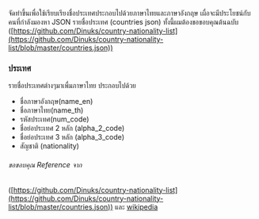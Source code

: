 จัดทำขึ้นเพื่อใช้เรียบเรียงชื่อประเทศประกอบไปด้วยภาษาไทยและภาษาอังกฤษ เผื่อจะมีประโยชน์กับคนที่กำลังมองหา JSON รายชื่อประเทศ (countries json) ทั้งนี้ผมต้องขอขอบคุณ​ต้นฉบับ ([https://github.com/Dinuks/country-nationality-list](https://github.com/Dinuks/country-nationality-list/blob/master/countries.json))

### ประเทศ
รายชื่อประเทศต่างๆมาเพื่มภาษาไทย ประกอบไปด้วย 
- ชื่อภาษาอังกฤษ(name_en)
- ชื่อภาษาไทย(name_th)
- รหัสประเทศ(num_code)
- ชื่อย่อประเทศ 2 หลัก (alpha_2_code)
- ชื่อย่อประเทศ 3 หลัก (alpha_3_code)
- สัญชาติ (nationality)

###### ขอขอบคุณ Reference จาก
([https://github.com/Dinuks/country-nationality-list](https://github.com/Dinuks/country-nationality-list/blob/master/countries.json))
และ [wikipedia](https://en.wikipedia.org/wiki/Wiki)